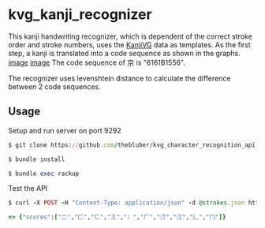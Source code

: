 # kvg_kanji_recognizer
This kanji handwriting recognizer, which is dependent of the correct stroke order and stroke numbers, uses the [KanjiVG](https://github.com/KanjiVG/kanjivg) data as templates. As the first step, a kanji is translated into a code sequence as shown in the graphs.
[image](./encoder.svg?raw=true)
[image](./sample_kyo.svg?raw=true)
The code sequence of 京 is "6161B1556".

The recognizer uses levenshtein distance to calculate the difference between 2 code sequences.

## Usage

Setup and run server on port 9292
```ruby
$ git clone https://github.com/thebluber/kvg_character_recognition_api

$ bundle install

$ bundle exec rackup
```
Test the API
```ruby
$ curl -X POST -H "Content-Type: application/json" -d @strokes.json http://localhost:9292/api/v1/scores

=> {"scores":["二","匚","匸","工","冫","厂","汀","江","辶","冂"]}
```

